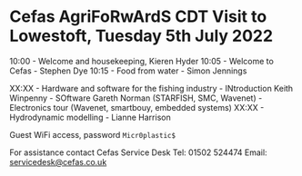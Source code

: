 # Cefas AgriFoRwArdS CDT Visit to Lowestoft, Tuesday 5th July 2022


10:00 - Welcome and housekeeping, Kieren Hyder
10:05 - Welcome to Cefas - Stephen Dye
10:15 - Food from water - Simon Jennings

XX:XX - Hardware and software for the fishing industry
      - INtroduction Keith Winpenny
      - SOftware Gareth Norman (STARFISH, SMC, Wavenet)
      - Electronics tour (Wavenet, smartbouy, embedded systems)
XX:XX - Hydrodynamic modelling - Lianne Harrison



Guest WiFi access, password `Micr0plastic$`

For assistance contact Cefas Service Desk   Tel: 01502 524474   Email: servicedesk@cefas.co.uk 

